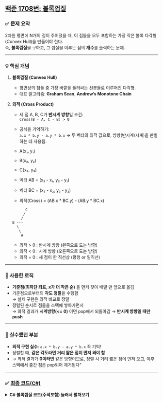 ## [백준 1708번: 볼록껍질](https://github.com/Syldris/Baekjoon-Study/tree/main/C%23/%EB%B0%B1%EC%A4%80/Platinum/1708.%E2%80%85%EB%B3%BC%EB%A1%9D%E2%80%85%EA%BB%8D%EC%A7%88)

### ✅ 문제 요약

2차원 평면에 N개의 점이 주어졌을 때, 이 점들을 모두 포함하는 가장 작은 볼록 다각형(Convex Hull)을 만들어야 한다.  
즉, **볼록껍질**을 구하고, 그 껍질을 이루는 점의 **개수**를 출력하는 문제.

---

### 💡 핵심 개념

1. **볼록껍질 (Convex Hull)**  
   - 평면상의 점들 중 가장 바깥을 둘러싸는 선분들로 이루어진 다각형.
   - 대표 알고리즘: **Graham Scan**, **Andrew’s Monotone Chain**

2. **외적 (Cross Product)**  
   - 세 점 A, B, C가 **반시계 방향**일 조건:  
     `Cross(B - A, C - B) > 0`  
   - 공식을 기억하기:  
     `a.x * b.y - a.y * b.x`
    → 두 벡터의 외적 값으로, 방향(반시계/시계)을 판별하는 데 사용됨.

    - A(x₁, y₁)  
    - B(x₂, y₂)  
    - C(x₃, y₃)  

    - 벡터 AB = (x₂ - x₁, y₂ - y₁)  
    - 벡터 BC = (x₃ - x₂, y₃ - y₂)  

    - 외적(Cross) = (AB.x * BC.y) - (AB.y * BC.x)  

    ```
          C
         /
        /
   B ---
      \
       \
        A
    ```

    - 외적 > 0  : 반시계 방향 (왼쪽으로 도는 방향)  
    - 외적 < 0  : 시계 방향 (오른쪽으로 도는 방향)  
    - 외적 = 0  : 세 점이 한 직선상 (평행 or 일직선)  


 
---

### 🧠 사용한 로직

- **기준점(최하단 좌표, x가 더 작은 순)** 을 먼저 찾아 배열 맨 앞으로 옮김
- 기준점으로부터의 **각도 정렬**을 수행함  
  → 실제 구현은 외적 비교로 정렬
- 정렬된 순서로 점들을 스택에 쌓아가면서  
  → 외적 결과가 **시계방향(<= 0)** 이면 pop해서 되돌아감
  → **반시계 방향일 때만 push**

---

### 🧪 실수했던 부분

- **외적 구현 실수**: `a.x * b.y - a.y * b.x` 꼭 기억!
- 정렬할 때, **같은 각도라면 거리 짧은 점이 먼저 와야 함**
- → 외적 결과가 **0이라면** 같은 방향이므로, 정렬 시 거리 짧은 점이 먼저 오고, 이후 스택에서 중간 점은 pop되어 제거된다"
---

### ✅ [최종 코드(C#)](https://github.com/Syldris/Baekjoon-Study/tree/main/C%23/%EB%B0%B1%EC%A4%80/Platinum/1708.%E2%80%85%EB%B3%BC%EB%A1%9D%E2%80%85%EA%BB%8D%EC%A7%88)
<details>
<summary><b>C# 볼록껍질 코드(주석포함) 눌러서 펼쳐보기</b></summary>
  
```csharp
#nullable disable
using System;
class Program
{
    public struct Point
    {
        public long x;
        public long y;
        public Point(long x, long y)
        {
            this.x = x;
            this.y = y;
        }
    }

    static void Main()
    {
        using StreamReader sr = new StreamReader(new BufferedStream(Console.OpenStandardInput()));
        using StreamWriter sw = new StreamWriter(new BufferedStream(Console.OpenStandardOutput()));

        int n = int.Parse(sr.ReadLine());
        Point[] points = new Point[n];

        // 입력받은 점들을 배열에 저장
        for (int i = 0; i < n; i++)
        {
            string[] input = sr.ReadLine().Split();
            int x = int.Parse(input[0]);
            int y = int.Parse(input[1]);
            points[i] = new Point(x, y);
        }

        // 기준점(pivot): y가 가장 작고, 같으면 x가 가장 작은 점 찾기
        int pivot = 0;
        for (int i = 1; i < n; i++)
        {
            if (points[i].y < points[pivot].y || points[i].y == points[pivot].y && points[i].x < points[pivot].x)
            {
                pivot = i;
            }
        }

        // 기준점을 배열 맨 앞으로 교환
        (points[0], points[pivot]) = (points[pivot], points[0]);

        // 두 점의 벡터 차이를 구하는 함수 (a - b)
        Point Sub(Point a, Point b) => new Point(a.x - b.x, a.y - b.y);

        // 두 벡터의 외적 계산 (a × b)
        long Cross(Point a, Point b) => a.x * b.y - a.y * b.x;

        // 기준점 기준으로 반시계 방향(외적 기준)과 거리 순서대로 정렬
        Array.Sort(points, 1, n - 1, Comparer<Point>.Create((a, b) =>
        {
            Point va = Sub(a, points[0]); // 기준점에서 a로 가는 벡터
            Point vb = Sub(b, points[0]); // 기준점에서 b로 가는 벡터
            long cross = Cross(va, vb);   // 외적 결과로 각도 비교

            if (cross != 0) return cross > 0 ? -1 : 1; // 반시계 방향이면 a가 b보다 앞

            // 외적이 0이면 같은 방향 → 거리가 가까운 점이 먼저 오도록 정렬
            long distA = va.x * va.x + va.y * va.y;
            long distB = vb.x * vb.x + vb.y * vb.y;

            return distA.CompareTo(distB); //값비교로 순서 정렬
        }));

        Stack<Point> stack = new Stack<Point>();
        // 스택에 기준점과 그 다음 점 넣기
        stack.Push(points[0]);
        stack.Push(points[1]);

        // 정렬된 점들을 순서대로 처리하며 볼록껍질 구성
        for (int i = 2; i < n; i++)
        {
            // 스택 꼭대기 두 점과 현재 점으로 이루어진 방향이 반시계 방향인지 검사
            while (stack.Count >= 2)
            {
                Point top = stack.Pop();   // 스택에서 가장 위 점 꺼내기
                Point peek = stack.Peek(); // 꺼낸 점 아래 점 확인

                Point dist1 = Sub(top, peek);      // peek -> top 벡터
                Point dist2 = Sub(points[i], top); // top -> 현재 점 벡터

                long cross = Cross(dist1, dist2);

                if (cross > 0) // 반시계 방향이면 top 다시 넣고 while 탈출
                {
                    stack.Push(top);
                    break;
                }
                // 시계 방향이면 top 버리고 다시 검사
            }
            stack.Push(points[i]); // 현재 점을 스택에 추가
        }
        // 스택에 남아있는 점 개수가 볼록껍질을 이루는 점 개수
        sw.Write(stack.Count);
    }
}

```

</details>
